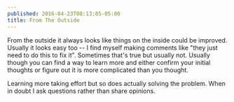 ```yaml
---
published: 2016-04-23T08:13:05-05:00
title: From The Outside
---
```

From the outside it always looks like things on the inside could be improved. Usually it looks easy too -- I find myself making comments like "they just need to do this to fix it". Sometimes that's true but usually not. Usually though you can find a way to learn more and either confirm your initial thoughts or figure out it is more complicated than you thought.

Learning more taking effort but so does actually solving the problem. When in doubt I ask questions rather than share opinions.